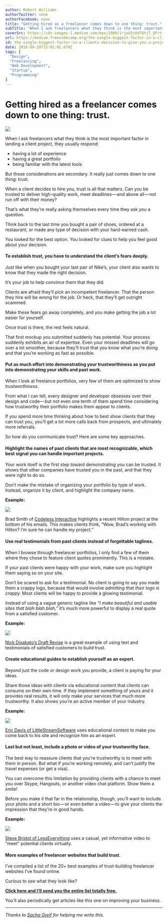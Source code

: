```yaml
---
author: Robert Williams
authorTwitter: none
authorFacebook: none
title: "Getting hired as a freelancer comes down to one thing: trust."
subTitle: "When I ask freelancers what they think is the most important factor in landing a client project, they usually respond:..."
coverSrc: https://cdn-images-1.medium.com/max/2000/1*jsO3j6dT6Yjl_QFrtj4EbA.png
url: https://medium.freecodecamp.org/the-single-biggest-factor-in-a-clients-decision-to-give-you-a-project-3a9b3defac15
id: the-single-biggest-factor-in-a-clients-decision-to-give-you-a-project-3a9b3defac15
date: 2016-09-20T15:01:02.670Z
tags: [
  "Design",
  "Freelancing",
  "Web Development",
  "Startup",
  "Programming"
]
---
```

# Getting hired as a freelancer comes down to one thing: trust.







![](https://cdn-images-1.medium.com/max/2000/1*jsO3j6dT6Yjl_QFrtj4EbA.png)







When I ask freelancers what they think is the most important factor in landing a client project, they usually respond:

*   having a lot of experience
*   having a great portfolio
*   being familiar with the latest tools

But those considerations are secondary. It really just comes down to one thing: trust.

When a client decides to hire you, trust is all that matters. Can you be trusted to deliver high-quality work, meet deadlines — and above all — not run off with their money?

That’s what they’re really asking themselves every time they ask _you_ a question.

Think back to the last time you bought a pair of shoes, ordered at a restaurant, or made any type of decision with your hard-earned cash.

You looked for the best option. You looked for clues to help you feel good about your decision.

#### To establish trust, you have to understand the client’s fears deeply.

Just like when you bought your last pair of Nike’s, your client also wants to know that they made the right decision.

It’s your job to help convince them that they did.

Clients are afraid they’ll pick an incompetent freelancer. That the person they hire will be wrong for the job. Or heck, that they’ll get outright scammed.

Make these fears go away completely, and you make getting the job a lot easier for yourself.

Once trust is there, the rest feels natural.

That first mockup you submitted suddenly has potential. Your process suddenly exhibits an air of expertise. Even your missed deadlines will go over a lot smoother, because they’ll trust that you know what you’re doing and that you’re working as fast as possible.

#### Put as much effort into demonstrating your trustworthiness as you put into demonstrating your skills and past work.

When I look at freelance portfolios, very few of them are optimized to show _trustworthiness_.

From what I can tell, every designer and developer obsesses over their design and code — but not even one tenth of them spend time considering how trustworthy their portfolio makes them appear to clients.

If you spend more time thinking about how to best show clients that they can trust you, you’ll get a lot more calls back from prospects, and ultimately more referrals.

So how do you communicate trust? Here are some key approaches.

#### Highlight the names of past clients that are most recognizable, which best signal you can handle important projects.

Your work itself is the first step toward demonstrating you can be trusted. It shows that other companies have trusted you in the past, and that they were right to do so.

Don’t make the mistake of organizing your portfolio by type of work. Instead, organize it by client, and highlight the company name.

**Example:**



![](https://cdn-images-1.medium.com/max/1600/1*cPYqMWT7DTurKDoxNcbCgQ.png)

Brad Smith of [Codeless Interactive](http://codelessinteractive.com) highlights a recent Hilton project at the bottom of his emails. This makes clients think, “Wow, Brad’s working with Hilton? I’m sure he can handle my project.”



#### Use real testimonials from past clients instead of forgettable taglines.

When I browse through freelancer portfolios, I only find a few of them where they chose to feature client quotes prominently. This is a mistake.

If your past clients were happy with your work, make sure you highlight them saying so on your site.

Don’t be scared to ask for a testimonial. No client is going to say you made them a crappy logo, because that would involve _admitting that their logo is crappy._ Most clients will be happy to provide a glowing testimonial.

Instead of using a vague generic tagline like _“I make beautiful and usable sites that blah blah blah,”_ it’s much more powerful to display a real quote from a satisfied customer.

**Example:**



![](https://cdn-images-1.medium.com/max/1600/1*t354TW9kbFMH148ncOLkrw.png)

[Nick Disabato’s Draft Revise](https://draft.nu/revise/) is a great example of using text and testimonials of satisfied customers to build trust.



#### Create educational guides to establish yourself as an expert.

Beyond just the code or design work you provide, a client is paying for your ideas.

Share those ideas with clients via educational content that clients can consume on their own time. If they implement something of yours and it provides real results, it will only make your services that much more trustworthy. It also shows you’re an active member of your industry.

**Example:**



![](https://cdn-images-1.medium.com/max/1600/1*k8yXohpJOmCrYu1ogiSaFA.png)

[Eric Davis of LittleStreamSoftware](http://www.littlestreamsoftware.com/guides/) uses educational content to make you come back to his site and recognize him as an expert.



#### Last but not least, include a photo or video of your trustworthy face.

The best way to reassure clients that you’re trustworthy is to meet with them in person. But what if you’re working remotely, and can’t justify the travel expenses (or get a visa).

You can overcome this limitation by providing clients with a chance to meet you over Skype, Hangouts, or another video chat platform. Show them a smile!

Before you make it that far in the relationship, though, you’ll want to include your photo and a short bio — or even better a video — to give your clients the impression that they’re in good hands.

**Example:**



![](https://cdn-images-1.medium.com/max/1600/1*e-m8ry1SbF2mJd903c3biw.png)

[Steve Bristol of LessEverything](http://lesseverything.com) uses a casual, yet informative video to “meet” potential clients virtually.



#### More examples of freelancer websites that build trust.

I’ve compiled a list of the 20+ best examples of trust-building freelancer websites I’ve found online.

Curious to see what they look like?

[**Click here and I’ll send you the entire list totally free.**](https://letsworkshop.com/bonus/productized-consulting-list/)

You’ll also periodically get articles like this one on improving your business.











* * *







_Thanks to_ [_Sacha Greif_](https://medium.com/@sachagreif) _for helping me write this._








